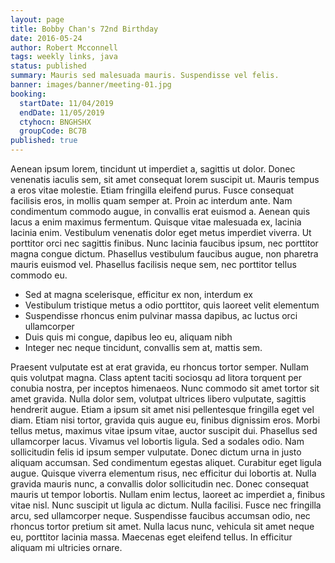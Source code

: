 ```yaml
---
layout: page
title: Bobby Chan's 72nd Birthday
date: 2016-05-24
author: Robert Mcconnell
tags: weekly links, java
status: published
summary: Mauris sed malesuada mauris. Suspendisse vel felis.
banner: images/banner/meeting-01.jpg
booking:
  startDate: 11/04/2019
  endDate: 11/05/2019
  ctyhocn: BNGHSHX
  groupCode: BC7B
published: true
---
```

Aenean ipsum lorem, tincidunt ut imperdiet a, sagittis ut dolor. Donec venenatis iaculis sem, sit amet consequat lorem suscipit ut. Mauris tempus a eros vitae molestie. Etiam fringilla eleifend purus. Fusce consequat facilisis eros, in mollis quam semper at. Proin ac interdum ante. Nam condimentum commodo augue, in convallis erat euismod a. Aenean quis lacus a enim maximus fermentum. Quisque vitae malesuada ex, lacinia lacinia enim. Vestibulum venenatis dolor eget metus imperdiet viverra. Ut porttitor orci nec sagittis finibus. Nunc lacinia faucibus ipsum, nec porttitor magna congue dictum. Phasellus vestibulum faucibus augue, non pharetra mauris euismod vel. Phasellus facilisis neque sem, nec porttitor tellus commodo eu.

* Sed at magna scelerisque, efficitur ex non, interdum ex
* Vestibulum tristique metus a odio porttitor, quis laoreet velit elementum
* Suspendisse rhoncus enim pulvinar massa dapibus, ac luctus orci ullamcorper
* Duis quis mi congue, dapibus leo eu, aliquam nibh
* Integer nec neque tincidunt, convallis sem at, mattis sem.

Praesent vulputate est at erat gravida, eu rhoncus tortor semper. Nullam quis volutpat magna. Class aptent taciti sociosqu ad litora torquent per conubia nostra, per inceptos himenaeos. Nunc commodo sit amet tortor sit amet gravida. Nulla dolor sem, volutpat ultrices libero vulputate, sagittis hendrerit augue. Etiam a ipsum sit amet nisi pellentesque fringilla eget vel diam. Etiam nisi tortor, gravida quis augue eu, finibus dignissim eros. Morbi tellus metus, maximus vitae ipsum vitae, auctor suscipit dui. Phasellus sed ullamcorper lacus. Vivamus vel lobortis ligula. Sed a sodales odio. Nam sollicitudin felis id ipsum semper vulputate. Donec dictum urna in justo aliquam accumsan. Sed condimentum egestas aliquet. Curabitur eget ligula augue. Quisque viverra elementum risus, nec efficitur dui lobortis at.
Nulla gravida mauris nunc, a convallis dolor sollicitudin nec. Donec consequat mauris ut tempor lobortis. Nullam enim lectus, laoreet ac imperdiet a, finibus vitae nisl. Nunc suscipit ut ligula ac dictum. Nulla facilisi. Fusce nec fringilla arcu, sed ullamcorper neque. Suspendisse faucibus accumsan odio, nec rhoncus tortor pretium sit amet. Nulla lacus nunc, vehicula sit amet neque eu, porttitor lacinia massa. Maecenas eget eleifend tellus. In efficitur aliquam mi ultricies ornare.
